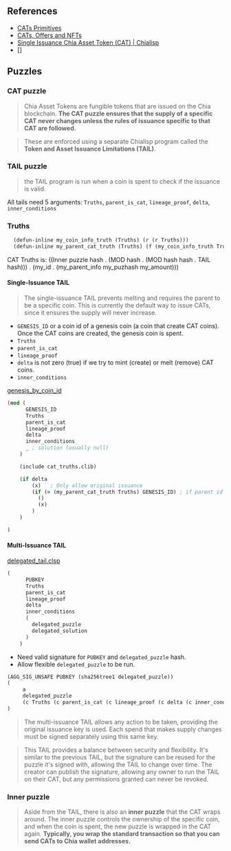 ## References
- [CATs Primitives](https://chialisp.com/cats)
- [CATs, Offers and NFTs](https://docs.chia.net/guides/crash-course/cats-offers-nfts)
- [Single Issuance Chia Asset Token (CAT) | Chialisp](https://www.youtube.com/watch?v=yxagP_VC8BE&list=PLmnzWPUjpmaHSS_F2VPyeK35iTMlUmhSk&index=2)
- []



## Puzzles
### CAT puzzle
> Chia Asset Tokens are fungible tokens that are issued on the Chia blockchain. **The CAT puzzle ensures that the supply of a specific CAT never changes unless the rules of issuance specific to that CAT are followed.** 

> These are enforced using a separate Chialisp program called the **Token and Asset Issuance Limitations (TAIL)**.

### TAIL puzzle
> the TAIL program is run when a coin is spent to check if the issuance is valid.

All tails need 5 arguments:
`Truths`, `parent_is_cat`, `lineage_proof`, `delta`, `inner_conditions`


### Truths
```clojure
  (defun-inline my_coin_info_truth (Truths) (r (r Truths)))
  (defun-inline my_parent_cat_truth (Truths) (f (my_coin_info_truth Truths)))
```

CAT Truths is: ((Inner puzzle hash . (MOD hash . (MOD hash hash . TAIL hash))) . (my_id . (my_parent_info my_puzhash my_amount)))

#### Single-Issuance TAIL

> The single-issuance TAIL prevents melting and requires the parent to be a specific coin. This is currently the default way to issue CATs, since it ensures the supply will never increase.

- `GENESIS_ID` or a coin id of a genesis coin (a coin that create CAT coins). Once the CAT coins are created, the genesis coin is spent.
- `Truths`
- `parent_is_cat`
- `lineage_proof`
- `delta` is not zero (true) if we try to mint (create) or melt (remove) CAT coins.
- `inner_conditions`


[genesis_by_coin_id](./references/genesis_by_coin_id.clsp)
```clojure
(mod (
      GENESIS_ID
      Truths
      parent_is_cat
      lineage_proof
      delta
      inner_conditions
      _ ; solution (usually null)
    )

    (include cat_truths.clib)

    (if delta 
        (x)   ; Only allow original issuance
        (if (= (my_parent_cat_truth Truths) GENESIS_ID) ; if parent id is genesis id, issuance is allowed
          ()
          (x)
        )
    )

)
```


#### Multi-Issuance TAIL

[delegated_tail.clsp](./references/delegated_tail.clsp)

```clojure
(
      PUBKEY
      Truths
      parent_is_cat
      lineage_proof
      delta
      inner_conditions
      (
        delegated_puzzle
        delegated_solution
      )
    )
```

- Need valid signature for `PUBKEY` and `delegated_puzzle` hash.
- Allow flexible `delegated_puzzle` to be run.
```clojure
(AGG_SIG_UNSAFE PUBKEY (sha256tree1 delegated_puzzle))
(
     a 
     delegated_puzzle 
     (c Truths (c parent_is_cat (c lineage_proof (c delta (c inner_conditions delegated_solution)))))
)

```

> The multi-issuance TAIL allows any action to be taken, providing the original issuance key is used. Each spend that makes supply changes must be signed separately using this same key.

> This TAIL provides a balance between security and flexibility. It's similar to the previous TAIL, but the signature can be reused for the puzzle it's signed with, allowing the TAIL to change over time. The creator can publish the signature, allowing any owner to run the TAIL on their CAT, but any permissions granted can never be revoked.

### Inner puzzle
> Aside from the TAIL, there is also an **inner puzzle** that the CAT wraps around. The inner puzzle controls the ownership of the specific coin, and when the coin is spent, the new puzzle is wrapped in the CAT again. **Typically, you wrap the standard transaction so that you can send CATs to Chia wallet addresses.**